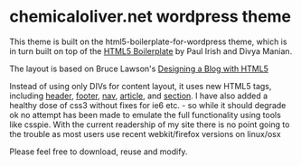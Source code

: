 chemicaloliver.net wordpress theme
==================================

This theme is built on the html5-boilerplate-for-wordpress theme, which is in turn built on top of the [HTML5 Boilerplate](http://html5boilerplate.com/) by Paul Irish and Divya Manian.

The layout is based on Bruce Lawson's [Designing a Blog with HTML5](http://html5doctor.com/designing-a-blog-with-html5/)

Instead of using only DIVs for content layout, it uses new HTML5 tags, including [header](http://html5doctor.com/the-header-element/), 
[footer](http://www.w3schools.com/html5/tag_footer.asp), 
[nav](http://www.w3schools.com/html5/tag_nav.asp), 
[article](http://www.w3schools.com/html5/tag_article.asp), 
and [section](http://html5doctor.com/the-section-element/).
I have also added a healthy dose of css3 without fixes for ie6 etc. - so while it should degrade ok no attempt has been made to emulate the full functionality using tools like csspie. With the current readership of my site there is no point going to the trouble as most users use recent webkit/firefox versions on linux/osx 

Please feel free to download, reuse and modify.


